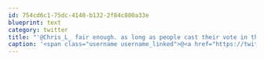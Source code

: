 ```yaml
---
id: 754cd6c1-75dc-4140-b132-2f84c800a33e
blueprint: text
category: twitter
title: "'@Chris_L_ fair enough. as long as people cast their vote in the financial interest of BC (In their opinion) and not to 'get back' at anyone."
caption: '<span class="username username_linked">@<a href="https://twitter.com/Chris_L_" title="Christian Orozco">Chris_L_</a></span> fair enough. as long as people cast their vote in the financial interest of BC (In their opinion) and not to ''get back'' at anyone.'
---
```

